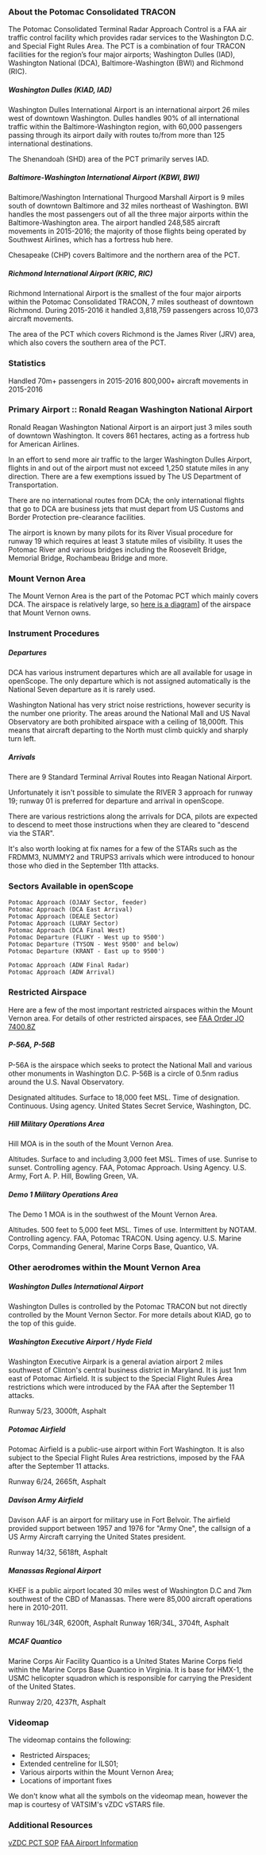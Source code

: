 ### About the Potomac Consolidated TRACON
The Potomac Consolidated Terminal Radar Approach Control is a FAA air traffic control facility which provides radar services to the Washington D.C. and Special Fight Rules Area. The PCT is a combination of four TRACON facilities for the region’s four major airports; Washington Dulles (IAD), Washington National (DCA), Baltimore-Washington (BWI) and Richmond (RIC).

##### Washington Dulles (KIAD, IAD)
Washington Dulles International Airport is an international airport 26 miles west of downtown Washington. Dulles handles 90% of all international traffic within the Baltimore-Washington region, with 60,000 passengers passing through its airport daily with routes to/from more than 125 international destinations.

The Shenandoah (SHD) area of the PCT primarily serves IAD.

##### Baltimore-Washington International Airport (KBWI, BWI)
Baltimore/Washington International Thurgood Marshall Airport is 9 miles south of downtown Baltimore and 32 miles northeast of Washington. BWI handles the most passengers out of all the three major airports within the Baltimore-Washington area. The airport handled 248,585 aircraft movements in 2015-2016; the majority of those flights being operated by Southwest Airlines, which has a fortress hub here.

Chesapeake (CHP) covers Baltimore and the northern area of the PCT.

##### Richmond International Airport (KRIC, RIC)
Richmond International Airport is the smallest of the four major airports within the Potomac Consolidated TRACON, 7 miles southeast of downtown Richmond. During 2015-2016 it handled 3,818,759 passengers across 10,073 aircraft movements.

The area of the PCT which covers Richmond is the James River (JRV) area, which also covers the southern area of the PCT.

### Statistics
Handled 70m+ passengers in 2015-2016
800,000+ aircraft movements in 2015-2016

### Primary Airport :: Ronald Reagan Washington National Airport
Ronald Reagan Washington National Airport is an airport just 3 miles south of downtown Washington. It covers 861 hectares, acting as a fortress hub for American Airlines.

In an effort to send more air traffic to the larger Washington Dulles Airport, flights in and out of the airport must not exceed 1,250 statute miles in any direction. There are a few exemptions issued by The US Department of Transportation.

There are no international routes from DCA; the only international flights that go to DCA are business jets that must depart from US Customs and Border Protection pre-clearance facilities.

The airport is known by many pilots for its River Visual procedure for runway 19 which requires at least 3 statute miles of visibility. It uses the Potomac River and various bridges including the Roosevelt Bridge, Memorial Bridge, Rochambeau Bridge and more.

### Mount Vernon Area
The Mount Vernon Area is the part of the Potomac PCT which mainly covers DCA. The airspace is relatively large, so <a href="https://image.prntscr.com/image/fRaW9wieSJ_Ibi9KRix4Kg.png" target="_blank">here is a diagram</a>] of the airspace that Mount Vernon owns.

### Instrument Procedures
##### Departures
DCA has various instrument departures which are all available for usage in openScope. The only departure which is not assigned automatically is the National Seven departure as it is rarely used.

Washington National has very strict noise restrictions, however security is the number one priority. The areas around the National Mall and US Naval Observatory are both prohibited airspace with a ceiling of 18,000ft. This means that aircraft departing to the North must climb quickly and sharply turn left.

##### Arrivals
There are 9 Standard Terminal Arrival Routes into Reagan National Airport.

Unfortunately it isn't possible to simulate the RIVER 3 approach for runway 19; runway 01 is preferred for departure and arrival in openScope.

There are various restrictions along the arrivals for DCA, pilots are expected to descend to meet those instructions when they are cleared to "descend via the STAR".

It's also worth looking at fix names for a few of the STARs such as the FRDMM3, NUMMY2 and TRUPS3 arrivals which were introduced to honour those who died in the September 11th attacks.

### Sectors Available in openScope
```
Potomac Approach (OJAAY Sector, feeder)
Potomac Approach (DCA East Arrival)
Potomac Approach (DEALE Sector)
Potomac Approach (LURAY Sector)
Potomac Approach (DCA Final West)
Potomac Departure (FLUKY - West up to 9500')
Potomac Departure (TYSON - West 9500' and below)
Potomac Departure (KRANT - East up to 9500')

Potomac Approach (ADW Final Radar)
Potomac Approach (ADW Arrival)
```

### Restricted Airspace
Here are a few of the most important restricted airspaces within the Mount Vernon area. For details of other restricted airspaces, see <a href="https://www.faa.gov/documentLibrary/media/Order/FAA_Order_JO_7400.8Z_Special_Use_Airspace.pdf" target="_blank">FAA Order JO 7400.8Z</a>

##### P-56A, P-56B
P-56A is the airspace which seeks to protect the National Mall and various other monuments in Washington D.C.
P-56B is a circle of 0.5nm radius around the U.S. Naval Observatory.

Designated altitudes. Surface to 18,000 feet MSL.
Time of designation. Continuous.
Using agency. United States Secret Service, Washington, DC.

##### Hill Military Operations Area
Hill MOA is in the south of the Mount Vernon Area.

Altitudes. Surface to and including 3,000 feet MSL.
Times of use. Sunrise to sunset.
Controlling agency. FAA, Potomac Approach.
Using Agency. U.S. Army, Fort A. P. Hill, Bowling Green, VA.

##### Demo 1 Military Operations Area
The Demo 1 MOA is in the southwest of the Mount Vernon Area.

Altitudes. 500 feet to 5,000 feet MSL.
Times of use. Intermittent by NOTAM.
Controlling agency. FAA, Potomac TRACON.
Using agency. U.S. Marine Corps, Commanding General, Marine Corps Base, Quantico, VA.

### Other aerodromes within the Mount Vernon Area
##### Washington Dulles International Airport
Washington Dulles is controlled by the Potomac TRACON but not directly controlled by the Mount Vernon Sector. For more details about KIAD, go to the top of this guide.

##### Washington Executive Airport / Hyde Field
Washington Executive Airpark is a general aviation airport 2 miles southwest of Clinton's central business district in Maryland. It is just 1nm east of Potomac Airfield. It is subject to the Special Flight Rules Area restrictions which were introduced by the FAA after the September 11 attacks.

Runway 5/23, 3000ft, Asphalt

##### Potomac Airfield
Potomac Airfield is a public-use airport within Fort Washington. It is also subject to the Special Flight Rules Area restrictions, imposed by the FAA after the September 11 attacks.

Runway 6/24, 2665ft, Asphalt

##### Davison Army Airfield
Davison AAF is an airport for military use in Fort Belvoir. The airfield provided support between 1957 and 1976 for "Army One", the callsign of a US Army Aircraft carrying the United States president.

Runway 14/32, 5618ft, Asphalt

##### Manassas Regional Airport
KHEF is a public airport located 30 miles west of Washington D.C and 7km southwest of the CBD of Manassas. There were 85,000 aircraft operations here in 2010-2011.

Runway 16L/34R, 6200ft, Asphalt
Runway 16R/34L, 3704ft, Asphalt

##### MCAF Quantico
Marine Corps Air Facility Quantico is a United States Marine Corps field within the Marine Corps Base Quantico in Virginia. It is base for HMX-1, the USMC helicopter squadron which is responsible for carrying the President of the United States.

Runway 2/20, 4237ft, Asphalt

### Videomap
The videomap contains the following:
* Restricted Airspaces;
* Extended centreline for ILS01;
* Various airports within the Mount Vernon Area;
* Locations of important fixes

We don't know what all the symbols on the videomap mean, however the map is courtesy of VATSIM's vZDC vSTARS file.

### Additional Resources
<a href="https://vzdc.org/storage/files/PCT%20%7C%20Potomac%20Consolidated%20TRACON%20SOP_1579909027.pdf" target="_blank">vZDC PCT SOP</a>
<a href="https://nfdc.faa.gov/nfdcApps/services/ajv5/airportDisplay.jsp?airportId=dca" target="_blank">FAA Airport Information</a>
